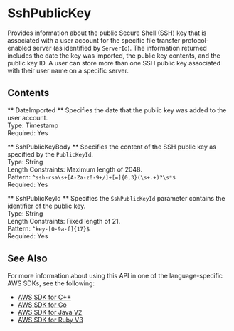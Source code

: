 # SshPublicKey<a name="API_SshPublicKey"></a>

Provides information about the public Secure Shell \(SSH\) key that is associated with a user account for the specific file transfer protocol\-enabled server \(as identified by `ServerId`\)\. The information returned includes the date the key was imported, the public key contents, and the public key ID\. A user can store more than one SSH public key associated with their user name on a specific server\.

## Contents<a name="API_SshPublicKey_Contents"></a>

 ** DateImported **   <a name="TransferFamily-Type-SshPublicKey-DateImported"></a>
Specifies the date that the public key was added to the user account\.  
Type: Timestamp  
Required: Yes

 ** SshPublicKeyBody **   <a name="TransferFamily-Type-SshPublicKey-SshPublicKeyBody"></a>
Specifies the content of the SSH public key as specified by the `PublicKeyId`\.  
Type: String  
Length Constraints: Maximum length of 2048\.  
Pattern: `^ssh-rsa\s+[A-Za-z0-9+/]+[=]{0,3}(\s+.+)?\s*$`   
Required: Yes

 ** SshPublicKeyId **   <a name="TransferFamily-Type-SshPublicKey-SshPublicKeyId"></a>
Specifies the `SshPublicKeyId` parameter contains the identifier of the public key\.  
Type: String  
Length Constraints: Fixed length of 21\.  
Pattern: `^key-[0-9a-f]{17}$`   
Required: Yes

## See Also<a name="API_SshPublicKey_SeeAlso"></a>

For more information about using this API in one of the language\-specific AWS SDKs, see the following:
+  [AWS SDK for C\+\+](https://docs.aws.amazon.com/goto/SdkForCpp/transfer-2018-11-05/SshPublicKey) 
+  [AWS SDK for Go](https://docs.aws.amazon.com/goto/SdkForGoV1/transfer-2018-11-05/SshPublicKey) 
+  [AWS SDK for Java V2](https://docs.aws.amazon.com/goto/SdkForJavaV2/transfer-2018-11-05/SshPublicKey) 
+  [AWS SDK for Ruby V3](https://docs.aws.amazon.com/goto/SdkForRubyV3/transfer-2018-11-05/SshPublicKey) 